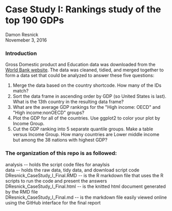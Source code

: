 # Case Study I: Rankings study of the top 190 GDPs
Damon Resnick  
Novemeber 3, 2016  

### Introduction
Gross Domestic product and Education data was downloaded from the [World Bank website](http://www.worldbank.org/). The data was cleaned, tidied, and merged together to form a data set that could be analyzed to answer these five questions:  

1)  Merge the data based on the country shortcode. How many of the IDs match?     
2)  Sort the data frame in ascending order by GDP (so United States is last). What is the 13th country in the resulting data frame?  
3)  What are the average GDP rankings for the "High income: OECD" and "High income:nonOECD" groups?  
4)  Plot the GDP for all of the countries. Use ggplot2 to color your plot by Income Group.  
5)  Cut the GDP ranking into 5 separate quantile groups. Make a table versus Income Group. How many countries are Lower middle income but among the 38 nations with highest GDP?   

### The organization of this repo is as followed:  
analysis -- holds the script code files for anaylsis  
data -- holds the raw data, tidy data, and download script code  
DResnick_CaseStudy_I_Final.RMD -- is the R markdown file that uses the R scripts to run the code and present the answers  
DResnick_CaseStudy_I_Final.html -- is the knitted html document generated by the RMD file  
DResnick_CaseStudy_I_Final.md -- is the markdown file easily viewed online using the GitHub interface for the final report  
